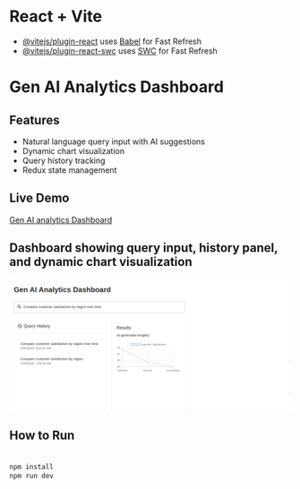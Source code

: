# React + Vite

- [@vitejs/plugin-react](https://github.com/vitejs/vite-plugin-react/blob/main/packages/plugin-react/README.md) uses [Babel](https://babeljs.io/) for Fast Refresh
- [@vitejs/plugin-react-swc](https://github.com/vitejs/vite-plugin-react-swc) uses [SWC](https://swc.rs/) for Fast Refresh

# Gen AI Analytics Dashboard

## Features
- Natural language query input with AI suggestions  
- Dynamic chart visualization  
- Query history tracking  
- Redux state management  

## Live Demo
[Gen AI analytics Dashboard](https://gen-ai-dashboard-beta.vercel.app/)



## Dashboard showing query input, history panel, and dynamic chart visualization

![dashboard](./public/shots.png)


## How to Run

```bash

npm install
npm run dev

```
